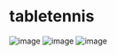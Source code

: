 # tabletennis
![image](https://github.com/okaydivyansh/tabletennis/assets/94864199/b4075847-9e45-4b8c-839b-2fd6d6a78529)
![image](https://github.com/okaydivyansh/tabletennis/assets/94864199/2f1b47ce-f6c3-41d5-903b-a3112ad0639d)
![image](https://github.com/okaydivyansh/tabletennis/assets/94864199/4e1471ba-d484-4deb-8734-a6fefa0a143c)
